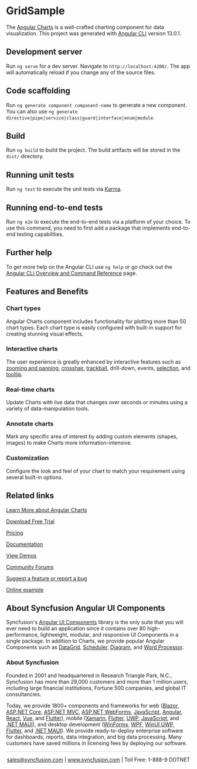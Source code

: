 # GridSample

The [Angular Charts](https://www.syncfusion.com/angular-components/angular-charts?utm_source=github&utm_medium=listing&utm_campaign=angular-charts-github-samples) is a well-crafted charting component for data visualization. This project was generated with [Angular CLI](https://github.com/angular/angular-cli) version 13.0.1.

## Development server

Run `ng serve` for a dev server. Navigate to `http://localhost:4200/`. The app will automatically reload if you change any of the source files.

## Code scaffolding

Run `ng generate component component-name` to generate a new component. You can also use `ng generate directive|pipe|service|class|guard|interface|enum|module`.

## Build

Run `ng build` to build the project. The build artifacts will be stored in the `dist/` directory.

## Running unit tests

Run `ng test` to execute the unit tests via [Karma](https://karma-runner.github.io).

## Running end-to-end tests

Run `ng e2e` to execute the end-to-end tests via a platform of your choice. To use this command, you need to first add a package that implements end-to-end testing capabilities.

## Further help

To get more help on the Angular CLI use `ng help` or go check out the [Angular CLI Overview and Command Reference](https://angular.io/cli) page.

## Features and Benefits

### Chart types

Angular Charts component includes functionality for plotting more than 50 chart types. Each chart type is easily configured with built-in support for creating stunning visual effects.

### Interactive charts

The user experience is greatly enhanced by interactive features such as [zooming and panning](https://ej2.syncfusion.com/angular/documentation/chart/zooming?utm_source=github&utm_medium=listing&utm_campaign=angular-charts-github-samples), [crosshair](https://ej2.syncfusion.com/angular/documentation/chart/cross-hair-and-track-ball?utm_source=github&utm_medium=listing&utm_campaign=angular-charts-github-samples), [trackball](https://ej2.syncfusion.com/angular/documentation/chart/cross-hair-and-track-ball?utm_source=github&utm_medium=listing&utm_campaign=angular-charts-github-samples), drill-down, events, [selection](https://ej2.syncfusion.com/angular/documentation/chart/selection?utm_source=github&utm_medium=listing&utm_campaign=angular-charts-github-samples), and [tooltip](https://ej2.syncfusion.com/angular/documentation/chart/tool-tip?utm_source=github&utm_medium=listing&utm_campaign=angular-charts-github-samples).

### Real-time charts

Update Charts with live data that changes over seconds or minutes using a variety of data-manipulation tools.

### Annotate charts

Mark any specific area of interest by adding custom elements (shapes, images) to make Charts more information-intensive.

### Customization

Configure the look and feel of your chart to match your requirement using several built-in options.

## Related links
[Learn More about Angular Charts](https://www.syncfusion.com/angular-components/angular-charts?utm_source=github&utm_medium=listing&utm_campaign=angular-charts-github-samples)

[Download Free Trial](https://www.syncfusion.com/downloads/angular?utm_source=github&utm_medium=listing&utm_campaign=angular-charts-github-samples)

[Pricing](https://www.syncfusion.com/sales/teamlicense?utm_source=github&utm_medium=listing&utm_campaign=angular-charts-github-samples)

[Documentation](https://ej2.syncfusion.com/angular/documentation/chart/getting-started?utm_source=github&utm_medium=listing&utm_campaign=angular-charts-github-samples)

[View Demos](https://github.com/SyncfusionExamples/ej2-angular-13-chart?utm_source=github&utm_medium=listing&utm_campaign=angular-charts-github-samples)

[Community Forums](https://www.syncfusion.com/forums/angular-js2?utm_source=github&utm_medium=listing&utm_campaign=angular-charts-github-samples)

[Suggest a feature or report a bug](https://www.syncfusion.com/feedback/angular?utm_source=github&utm_medium=listing&utm_campaign=angular-charts-github-samples)

[Online example](https://ej2.syncfusion.com/angular/demos/#/bootstrap5/chart/overview-chart?utm_source=github&utm_medium=listing&utm_campaign=angular-charts-github-samples)


## About Syncfusion Angular UI Components

Syncfusion's [Angular UI Components](https://www.syncfusion.com/angular-components?utm_source=github&utm_medium=listing&utm_campaign=angular-charts-github-samples) library is the only suite that you will ever need to build an application since it contains over 80 high-performance, lightweight, modular, and responsive UI Components in a single package. In addition to Charts, we provide popular Angular Components such as [DataGrid](https://www.syncfusion.com/angular-components/angular-grid?utm_source=github&utm_medium=listing&utm_campaign=angular-charts-github-samples), [Scheduler](https://www.syncfusion.com/angular-components/angular-scheduler?utm_source=github&utm_medium=listing&utm_campaign=angular-charts-github-samples), [Diagram](https://www.syncfusion.com/angular-components/angular-diagram?utm_source=github&utm_medium=listing&utm_campaign=angular-charts-github-samples), and [Word Processor](https://www.syncfusion.com/angular-components/angular-word-processor?utm_source=github&utm_medium=listing&utm_campaign=angular-charts-github-samples).

### About Syncfusion
Founded in 2001 and headquartered in Research Triangle Park, N.C., Syncfusion has more than 29,000 customers and more than 1 million users, including large financial institutions, Fortune 500 companies, and global IT consultancies.

Today, we provide 1800+ components and frameworks for web ([Blazor](https://www.syncfusion.com/blazor-components?utm_source=github&utm_medium=listing&utm_campaign=angular-charts-github-samples), [ASP.NET Core](https://www.syncfusion.com/aspnet-core-ui-controls?utm_source=github&utm_medium=listing&utm_campaign=angular-charts-github-samples), [ASP.NET MVC](https://www.syncfusion.com/aspnet-mvc-ui-controls?utm_source=github&utm_medium=listing&utm_campaign=angular-charts-github-samples), [ASP.NET WebForms](https://www.syncfusion.com/jquery/aspnet-webforms-ui-controls?utm_source=github&utm_medium=listing&utm_campaign=angular-charts-github-samples), [JavaScript](https://www.syncfusion.com/javascript-ui-controls?utm_source=github&utm_medium=listing&utm_campaign=angular-charts-github-samples), [Angular](https://www.syncfusion.com/angular-components?utm_source=github&utm_medium=listing&utm_campaign=angular-charts-github-samples), [React](https://www.syncfusion.com/react-components?utm_source=github&utm_medium=listing&utm_campaign=angular-charts-github-samples), [Vue](https://www.syncfusion.com/vue-components?utm_source=github&utm_medium=listing&utm_campaign=angular-charts-github-samples), and [Flutter](https://www.syncfusion.com/flutter-widgets?utm_source=github&utm_medium=listing&utm_campaign=angular-charts-github-samples)), mobile ([Xamarin](https://www.syncfusion.com/xamarin-ui-controls?utm_source=github&utm_medium=listing&utm_campaign=angular-charts-github-samples), [Flutter](https://www.syncfusion.com/flutter-widgets?utm_source=github&utm_medium=listing&utm_campaign=angular-charts-github-samples), [UWP](https://www.syncfusion.com/uwp-ui-controls?utm_source=github&utm_medium=listing&utm_campaign=angular-charts-github-samples), [JavaScript](https://www.syncfusion.com/javascript-ui-controls?utm_source=github&utm_medium=listing&utm_campaign=angular-charts-github-samples), and [.NET MAUI](https://www.syncfusion.com/maui-controls?utm_source=github&utm_medium=listing&utm_campaign=angular-charts-github-samples)), and desktop development ([WinForms](https://www.syncfusion.com/winforms-ui-controls?utm_source=github&utm_medium=listing&utm_campaign=angular-charts-github-samples), [WPF](https://www.syncfusion.com/wpf-controls?utm_source=github&utm_medium=listing&utm_campaign=angular-charts-github-samples), [WinUI](https://www.syncfusion.com/winui-controls?utm_source=github&utm_medium=listing&utm_campaign=angular-charts-github-samples),[UWP](https://www.syncfusion.com/uwp-ui-controls?utm_source=github&utm_medium=listing&utm_campaign=angular-charts-github-samples), [Flutter](https://www.syncfusion.com/flutter-widgets?utm_source=github&utm_medium=listing&utm_campaign=angular-charts-github-samples), and [.NET MAUI](https://www.syncfusion.com/maui-controls?utm_source=github&utm_medium=listing&utm_campaign=angular-charts-github-samples)). We provide ready-to-deploy enterprise software for dashboards, reports, data integration, and big data processing. Many customers have saved millions in licensing fees by deploying our software.

<hr style="height:0.3px;border:none;color:lightgrey;background-color:lightgrey;" />

<p align="center">
<a href="mailto:sales@syncfusion.com?Subject=Syncfusion Angular Charts - GitHub" target="_top">sales@syncfusion.com</a> | <a href="https://www.syncfusion.com?utm_source=github&utm_medium=listing&utm_campaign=angular-charts-github-samples">www.syncfusion.com</a> | Toll Free: 1-888-9 DOTNET <br>
</p>